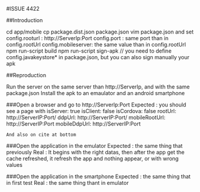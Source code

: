 #ISSUE 4422

##Introduction

cd app/mobile
cp package.dist.json package.json
vim package.json and set 
    config.rooturl : http://ServerIp:Port
    config.port : same port than in config.rootUrl
    config.mobileserver: the same value than in config.rootUrl
npm run-script build
npm run-script sign-apk // you need to define config.javakeystore* in package.json, but you can also sign manually your apk

##Reproduction

Run the server on the same server than http://ServerIp, and with the same package.json
Install the apk to an emaulator and an android smartphone

###Open a browser and go to http://ServerIp:Port
Expected : you should see a page with 
    isServer: true
    isClient: false
    isCordova: false
    rootUrl: http://ServerIP:Port/
    ddpUrl: http://ServerIP:Port/
    mobileRootUrl: http://ServerIP:Port
    mobileDdpUrl: http://ServerIP:Port
    
    And also on cite at bottom

###Open the application in the emulator
Expected : the same thing that previously
Real : It begins with the right datas, then after the app get the cache refreshed, it refresh the app and nothing appear, or with wrong values

###Open the application in the smartphone
Expected : the same thing that in first test
Real : the same thing thant in emulator
